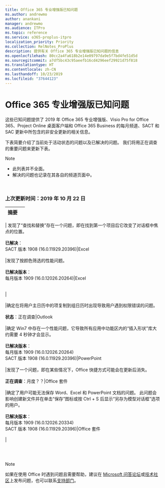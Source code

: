 ```yaml
---
title: Office 365 专业增强版已知问题
ms.author: andrewmo
author: anankani
manager: andrewmo
ms.audience: ITPro
ms.topic: reference
ms.service: o365-proplus-itpro
localization_priority: Priority
ms.collection: RelNotes_ProPlus
description: 提供有关 Office 365 专业增强版已知问题的信息
ms.openlocfilehash: 80cc2a4fa618b2e14e09797da9e5f7bd4fe51d5d
ms.sourcegitcommit: a7df5bc43c95aeefb16cd4296eef29921d75f818
ms.translationtype: HT
ms.contentlocale: zh-CN
ms.lasthandoff: 10/23/2019
ms.locfileid: "37644123"
---
```

# <a name="office-365-proplus-known-issues"></a>Office 365 专业增强版已知问题

这些已知问题提供了 2019 年 Office 365 专业增强版、Visio Pro for Office 365、Project Online 桌面客户端和 Office 365 Business 的每月频道、SACT 和 SAC 更新中所包含的非安全更新的相关信息。

下表简要介绍了当前处于活动状态的问题以及已解决的问题。  我们将用正在调查的重要问题来更新下表。

> [!NOTE]
>- 此列表并不全面。
>- 解决的问题也记录在其各自的频道页面中。

<br>

### <a name="last-updated-october-22-2019"></a>上次更新时间：2019 年 10 月 22 日

|摘要||
:-------------------------------------------------------------------------------------|:---------------------|
|
发现了“查找和替换”存在一个问题，即在找到第一个项目后它改变了对话框中焦点的位置。 <br><br> **已解决**： <br> SACT 版本 1908 (16.0.11929.20396)|Excel<br><br>
|发现了按颜色筛选的性能问题。 <br><br> **已解决版本**： <br>每月版本 1909 (16.0.12026.20264)|Excel<br><br> <br>|<br><br>
|确定在将用户主日历中的项复制到组日历时出现导致用户遇到权限错误的问题。<br><br> **状态**：正在调查|Outlook<br><br>
|确定 Win7 中存在一个性能问题，它导致所有应用中功能区内的“插入形状”库大约需要 4 秒钟才会显示。<br><br> **已解决版本**： <br>每月版本 1909 (16.0.12026.20264) <br> SACT 版本 1908 (16.0.11929.20396)|PowerPoint<br><br>
|发现了一个问题，即在某些情况下，Office 快捷方式可能会在更新后消失。  <br><br> **正在调查**：月度？？|Office 套件<br><br>
|确定了用户可能无法保存 Word、Excel 和 PowerPoint 文档的问题。  此问题会影响创建新文件并在单击“保存”图标或按 Ctrl + S 后显示“另存为模型对话框”选项的用户。<br><br> **已解决版本**： <br>每月版本 1909 (16.0.12026.20334) <br> SACT 版本 1908 (16.0.11929.20396)|Office 套件<br><br>
|



<br>
<br>

> [!NOTE]
> 如果在使用 Office 时遇到问题且需要帮助，建议在 [Microsoft 问答论坛](https://answers.microsoft.com/)或[技术社区](https://techcommunity.microsoft.com/)上发布问题，也可以联系[支持部门](https://support.microsoft.com/contactus)。
